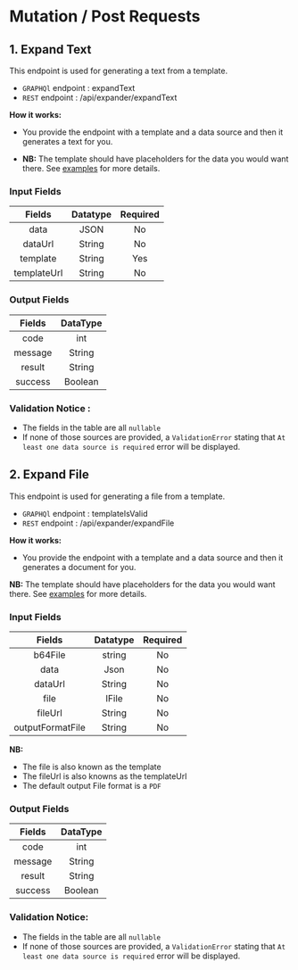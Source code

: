 # Mutation / Post Requests

## 1. Expand Text 

This endpoint is used for generating a text from a template.

- `GRAPHQl` endpoint : expandText
- `REST` endpoint : /api/expander/expandText

**How it works:** 

- You provide the endpoint with a template and a data source and then it generates a text for you.

- **NB:** The template should have placeholders for the data you would want there. See [examples](/guide/example) for more details.

### Input Fields

| Fields | Datatype | Required |
| :---: | :---: | :----: |
|data| JSON | No |
|dataUrl | String |No|
|template | String | Yes|
|templateUrl|String|No|


### Output Fields


| Fields | DataType | 
|:---: | :---: |
| code| int |
| message | String |
| result | String |
| success | Boolean |

### Validation Notice :

- The fields in the table are all `nullable` 
- If none of those sources are provided, a `ValidationError` stating that ` At least one data source is required ` error will be displayed.


## 2. Expand File 

This endpoint is used for generating a file from a template.

- `GRAPHQl` endpoint : templateIsValid
- `REST` endpoint : /api/expander/expandFile

**How it works:**

- You provide the endpoint with a template and a data source and then it generates a document for you.

**NB:** The template should have placeholders for the data you would want there. See [examples](/guide/example) for more details.


### Input Fields

| Fields | Datatype | Required |
| :---: | :---: | :----: |
| b64File | string | No |
| data | Json | No |
| dataUrl | String | No |
| file | IFile | No |
| fileUrl | String | No|
|outputFormatFile | String | No |

**NB:** 
- The file is also known as the template
- The fileUrl is also knowns as the templateUrl
- The default output File format is a `PDF`


### Output Fields


| Fields | DataType | 
|:---: | :---: |
| code| int |
| message | String |
| result | String |
| success | Boolean |

### Validation Notice:

- The fields in the table are all `nullable` 
- If none of those sources are provided, a `ValidationError` stating that ` At least one data source is required ` error will be displayed.









